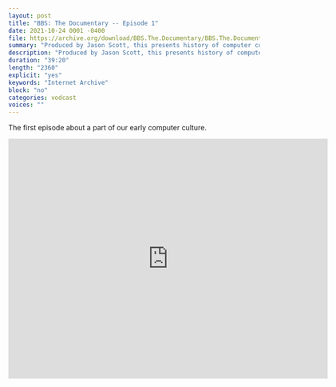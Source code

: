 ```yaml
---
layout: post
title: "BBS: The Documentary -- Episode 1"
date: 2021-10-24 0001 -0400
file: https://archive.org/download/BBS.The.Documentary/BBS.The.Documentary.ep1_512kb.mp4
summary: "Produced by Jason Scott, this presents history of computer culture"
description: "Produced by Jason Scott, this presents history of computer culture"
duration: "39:20"
length: "2360"
explicit: "yes" 
keywords: "Internet Archive"
block: "no" 
categories: vodcast
voices: ""
---
```


The first episode about a part of our early computer culture.

<iframe src="https://archive.org/embed/BBS.The.Documentary" width="640" height="480" frameborder="0" webkitallowfullscreen="true" mozallowfullscreen="true" allowfullscreen></iframe>




















